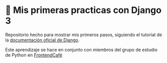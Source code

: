 # 🐍 Mis primeras practicas con Django 3

Repositorio hecho para mostrar mis primeros pasos, siguiendo el tutorial de la [documentación oficial de Django](https://docs.djangoproject.com/en/3.2/intro/tutorial01/).

Este aprendizaje se hace en conjunto con miembros del grupo de estudio de Python en [FrontendCafé](https://frontend.cafe/)